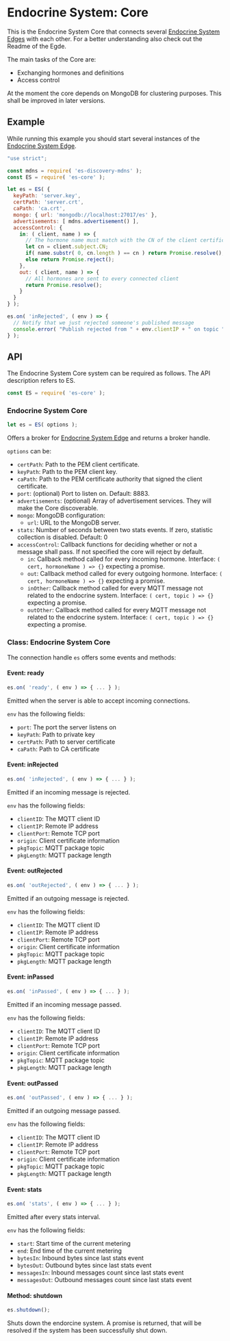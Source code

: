 # Endocrine System: Core

This is the Endocrine System Core that connects several [Endocrine System Edges](https://github.com/jue89/endocrine-system-edge) with each other. For a better understanding also check out the Readme of the Egde.

The main tasks of the Core are:

 * Exchanging hormones and definitions
 * Access control

At the moment the core depends on MongoDB for clustering purposes. This shall be improved in later versions.



## Example

While running this example you should start several instances of the [Endocrine System Edge](https://github.com/jue89/endocrine-system-edge).

``` javascript
"use strict";

const mdns = require( 'es-discovery-mdns' );
const ES = require( 'es-core' );

let es = ES( {
  keyPath: 'server.key',
  certPath: 'server.crt',
  caPath: 'ca.crt',
  mongo: { url: 'mongodb://localhost:27017/es' },
  advertisements: [ mdns.advertisement() ],
  accessControl: {
    in: ( client, name ) => {
      // The hormone name must match with the CN of the client certificate
      let cn = client.subject.CN;
      if( name.substr( 0, cn.length ) == cn ) return Promise.resolve();
      else return Promise.reject();
    },
    out: ( client, name ) => {
      // All hormones are sent to every connected client
      return Promise.resolve();
    }
  }
} );

es.on( 'inRejected', ( env ) => {
  // Notify that we just rejected someone's published message
  console.error( "Publish rejected from " + env.clientIP + " on topic " + env.pkgTopic );
} );
```



## API

The Endocrine System Core system can be required as follows. The API description refers to ES.
``` javascript
const ES = require( 'es-core' );
```

### Endocrine System Core

``` javascript
let es = ES( options );
```

Offers a broker for [Endocrine System Edge](https://github.com/jue89/endocrine-system-edge) and returns a broker handle.

```options``` can be:
 * ```certPath```: Path to the PEM client certificate.
 * ```keyPath```: Path to the PEM client key.
 * ```caPath```: Path to the PEM certificate authority that signed the client certificate.
 * ```port```: (optional) Port to listen on. Default: 8883.
 * ```advertisements```: (optional) Array of advertisement services. They will make the Core discoverable.
 * ```mongo```: MongoDB configuration:
   * ```url```: URL to the MongoDB server.
 * ```stats```: Number of seconds between two stats events. If zero, statistic collection is disabled. Default: 0
 * ```accessControl```: Callback functions for deciding whether or not a message shall pass. If not specified the core will reject by default.
   * ```in```: Callback method called for every incoming hormone. Interface: ```( cert, hormoneName ) => {}``` expecting a promise.
   * ```out```: Callback method called for every outgoing hormone. Interface: ```( cert, hormoneName ) => {}``` expecting a promise.
   * ```inOther```: Callback method called for every MQTT message not related to the endocrine system. Interface: ```( cert, topic ) => {}``` expecting a promise.
   * ```outOther```: Callback method called for every MQTT message not related to the endocrine system. Interface: ```( cert, topic ) => {}``` expecting a promise.


### Class: Endocrine System Core

The connection handle ```es``` offers some events and methods:


#### Event: ready

``` javascript
es.on( 'ready', ( env ) => { ... } );
```

Emitted when the server is able to accept incoming connections.

```env``` has the following fields:
 * ```port```: The port the server listens on
 * ```keyPath```: Path to private key
 * ```certPath```: Path to server certificate
 * ```caPath```: Path to CA certificate


#### Event: inRejected

``` javascript
es.on( 'inRejected', ( env ) => { ... } );
```

Emitted if an incoming message is rejected.

```env``` has the following fields:
 * ```clientID```: The MQTT client ID
 * ```clientIP```: Remote IP address
 * ```clientPort```: Remote TCP port
 * ```origin```: Client certificate information
 * ```pkgTopic```: MQTT package topic
 * ```pkgLength```: MQTT package length


#### Event: outRejected

``` javascript
es.on( 'outRejected', ( env ) => { ... } );
```

Emitted if an outgoing message is rejected.

```env``` has the following fields:
 * ```clientID```: The MQTT client ID
 * ```clientIP```: Remote IP address
 * ```clientPort```: Remote TCP port
 * ```origin```: Client certificate information
 * ```pkgTopic```: MQTT package topic
 * ```pkgLength```: MQTT package length


#### Event: inPassed

``` javascript
es.on( 'inPassed', ( env ) => { ... } );
```

Emitted if an incoming message passed.

```env``` has the following fields:
 * ```clientID```: The MQTT client ID
 * ```clientIP```: Remote IP address
 * ```clientPort```: Remote TCP port
 * ```origin```: Client certificate information
 * ```pkgTopic```: MQTT package topic
 * ```pkgLength```: MQTT package length


#### Event: outPassed

``` javascript
es.on( 'outPassed', ( env ) => { ... } );
```

Emitted if an outgoing message passed.

```env``` has the following fields:
 * ```clientID```: The MQTT client ID
 * ```clientIP```: Remote IP address
 * ```clientPort```: Remote TCP port
 * ```origin```: Client certificate information
 * ```pkgTopic```: MQTT package topic
 * ```pkgLength```: MQTT package length


#### Event: stats

``` javascript
es.on( 'stats', ( env ) => { ... } );
```

Emitted after every stats interval.

```env``` has the following fields:
 * ```start```: Start time of the current metering
 * ```end```: End time of the current metering
 * ```bytesIn```: Inbound bytes since last stats event
 * ```bytesOut```: Outbound bytes since last stats event
 * ```messagesIn```: Inbound messages count since last stats event
 * ```messagesOut```: Outbound messages count since last stats event


#### Method: shutdown

``` javascript
es.shutdown();
```

Shuts down the endorcine system. A promise is returned, that will be resolved if the system has been successfully shut down.
